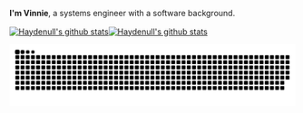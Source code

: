 <!--
**MrHappy7/MrHappy7** is a ✨ _special_ ✨ repository because its `README.md` (this file) appears on your GitHub profile.

Here are some ideas to get you started:

- 🔭 I’m currently working on ...
- 🌱 I’m currently learning ...
- 👯 I’m looking to collaborate on ...
- 🤔 I’m looking for help with ...
- 💬 Ask me about ...
- 📫 How to reach me: ...
- 😄 Pronouns: ...
- ⚡ Fun fact: ...
-->

<!-- [![Haydenull's GitHub stats](https://github-readme-stats.vercel.app/api?username=MrHappy7&show_icons=true&bg_color=135deg,ededed,fff)](https://github.com/anuraghazra/github-readme-stats)
[![MrHappy7's GitHub stats](https://github-readme-stats.vercel.app/api?username=MrHappy7&show_icons=true&bg_color=135deg,ededed,fff)](https://github.com/anuraghazra/github-readme-stats) -->

<!-- [![MrHappy7's GitHub stats-Dark](https://github-readme-stats-psi-kohl.vercel.app/api?username=MrHappy7&show_icons=true&theme=dark#gh-dark-mode-only)](https://github.com/anuraghazra/github-readme-stats#gh-dark-mode-only)
[![MrHappy7's GitHub stats-Light](https://github-readme-stats-psi-kohl.vercel.app/api?username=MrHappy7&show_icons=true&theme=default#gh-light-mode-only)](https://github.com/anuraghazra/github-readme-stats#gh-light-mode-only) -->

<!-- | <a href="https://github.com/anuraghazra/github-readme-stats#gh-dark-mode-only"><img align="center" src="https://github-readme-stats-psi-kohl.vercel.app/api?username=MrHappy7&show_icons=true&theme=vue-dark&hide_border=true#gh-dark-mode-only" alt="MrHappy7's github stats" /></a><a href="https://github.com/anuraghazra/github-readme-stats#gh-light-mode-only"><img align="center" src="https://github-readme-stats-psi-kohl.vercel.app/api?username=MrHappy7&show_icons=true&theme=vue&hide_border=true#gh-light-mode-only" alt="MrHappy7's github stats" /></a> | <a href="https://github.com/anuraghazra/github-readme-stats#gh-dark-mode-only"><img align="center" src="https://github-readme-stats-psi-kohl.vercel.app/api/top-langs/?username=MrHappy7&layout=compact&theme=vue-dark&hide_border=true" /></a><a href="https://github.com/anuraghazra/github-readme-stats#gh-light-mode-only"><img align="center" src="https://github-readme-stats-psi-kohl.vercel.app/api/top-langs/?username=MrHappy7&layout=compact&theme=vue&hide_border=true" /></a> |
| ------------- | ------------- | -->

**I'm Vinnie**, a systems engineer with a software background. 
<!--

If you'd like to support me:

- 💖 Buy me a coffee at [buymeacoffee.com/haydenull](https://www.buymeacoffee.com/haydenull) or [爱发电](https://afdian.net/a/haydenull) to show your appreciation. 
-->
<a href="https://github.com/anuraghazra/github-readme-stats#gh-dark-mode-only"><img align="center" src="https://github-readme-stats.vercel.app/api?username=haydenull&show_icons=true&hide_border=true&hide_title=true&theme=vue-dark#gh-dark-mode-only" alt="Haydenull's github stats" /></a><a href="https://github.com/anuraghazra/github-readme-stats#gh-light-mode-only"><img align="center" src="https://github-readme-stats.vercel.app/api?username=haydenull&show_icons=true&hide_border=true&hide_title=true&theme=vue#gh-light-mode-only" alt="Haydenull's github stats" /></a>

<picture>
  <source media="(prefers-color-scheme: dark)" srcset="https://raw.githubusercontent.com/haydenull/haydenull/output/github-contribution-grid-snake-dark.svg">
  <source media="(prefers-color-scheme: light)" srcset="https://raw.githubusercontent.com/haydenull/haydenull/output/github-contribution-grid-snake.svg">
  <img alt="github contribution grid snake animation" src="https://raw.githubusercontent.com/platane/platane/output/github-contribution-grid-snake.svg">
</picture>
